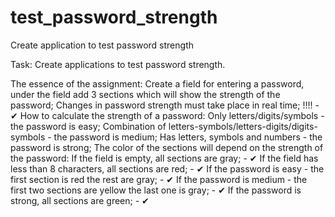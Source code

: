 # test_password_strength

Create application to test password strength

Task:
Create applications to test password strength.

The essence of the assignment:
Create a field for entering a password, under the field add 3 sections which will show the strength of the password;
Changes in password strength must take place in real time; !!!! - ✔
How to calculate the strength of a password:
Only letters/digits/symbols - the password is easy;
Combination of letters-symbols/letters-digits/digits-symbols - the password is medium;
Has letters, symbols and numbers - the password is strong;
The color of the sections will depend on the strength of the password:
If the field is empty, all sections are gray; - ✔
If the field has less than 8 characters, all sections are red; - ✔
If the password is easy - the first section is red the rest are gray; - ✔
If the password is medium - the first two sections are yellow the last one is gray; - ✔
If the password is strong, all sections are green; - ✔
